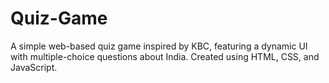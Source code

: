 # Quiz-Game
A simple web-based quiz game inspired by KBC, featuring a dynamic UI with multiple-choice questions about India. Created using HTML, CSS, and JavaScript.
